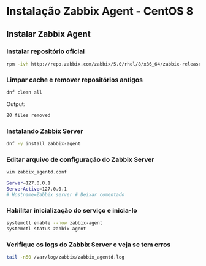 # Instalação Zabbix Agent - CentOS 8

## Instalar Zabbix Agent

### Instalar repositório oficial

```bash
rpm -ivh http://repo.zabbix.com/zabbix/5.0/rhel/8/x86_64/zabbix-release-5.0-1.el8.noarch.rpm
```

### Limpar cache e remover repositórios antigos
  
```bash
dnf clean all
```

Output:

```bash
20 files removed
```

### Instalando Zabbix Server

```bash
dnf -y install zabbix-agent
```

### Editar arquivo de configuração do Zabbix Server

```bash
vim zabbix_agentd.conf
```

```bash
Server=127.0.0.1
ServerActive=127.0.0.1
# Hostname=Zabbix server # Deixar comentado
```

### Habilitar inicialização do serviço e inicia-lo

```bash
systemctl enable --now zabbix-agent
systemctl status zabbix-agent
```

### Verifique os logs do Zabbix Server e veja se tem erros

```bash
tail -n50 /var/log/zabbix/zabbix_agentd.log
```